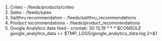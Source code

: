 1. Criteo - /feeds/products/criteo
1. Sales - /feeds/sales
1. Sailthru recommendation - /feeds/sailthru_recommendations
1. Product recommendations - /feeds/product_recommendations
1. Google Analytics data feed - crontab: 30 12,19 * * * $CONSOLE google_analytics_data >> $TMP_LOGS/google_analytics_data.log 2>&1